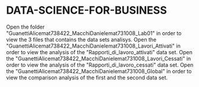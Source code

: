 # DATA-SCIENCE-FOR-BUSINESS
Open the folder "GuanettiAlicemat738422_MacchiDanielemat731008_Lab01" in order to view the 3 files that contains the data sets analisys.
Open the "GuanettiAlicemat738422_MacchiDanielemat731008_Lavori_Attivati" in order to view the analysis of the "Rapporti_di_lavoro_attivati" data set.
Open the "GuanettiAlicemat738422_MacchiDanielemat731008_Lavori_Cessati" in order to view the analysis of the "Rapporti_di_lavoro_cessati" data set.
Open the "GuanettiAlicemat738422_MacchiDanielemat731008_Global" in order to view the comparison analysis of the first and the second data set.
